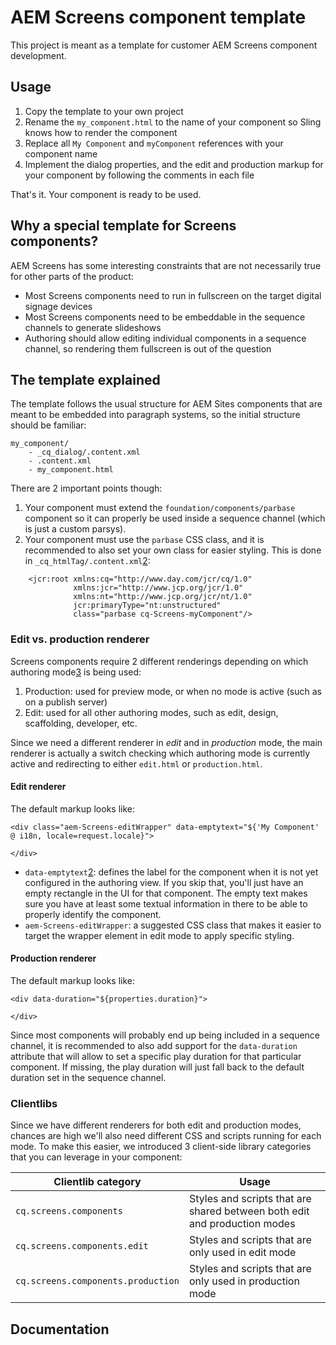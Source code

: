 AEM Screens component template
==============================

This project is meant as a template for customer AEM Screens component development.

Usage
-----

1. Copy the template to your own project
0. Rename the `my_component.html` to the name of your component so Sling knows how to render the component
0. Replace all `My Component` and `myComponent` references with your component name
0. Implement the dialog properties, and the edit and production markup for your component by following the comments in each file

That's it. Your component is ready to be used.


Why a special template for Screens components?
----------------------------------------------

AEM Screens has some interesting constraints that are not necessarily true for other parts of the product:
- Most Screens components need to run in fullscreen on the target digital signage devices
- Most Screens components need to be embeddable in the sequence channels to generate slideshows
- Authoring should allow editing individual components in a sequence channel, so rendering them fullscreen is out of the question


The template explained
----------------------

The template follows the usual structure for AEM Sites components that are meant to be embedded into paragraph systems, so the initial structure should be familiar:

```
my_component/
    - _cq_dialog/.content.xml
    - .content.xml
    - my_component.html
```

There are 2 important points though:

1. Your component must extend the `foundation/components/parbase` component so it can properly be used inside a sequence channel (which is just a custom parsys).
0. Your component must use the `parbase` CSS class, and it is recommended to also set your own class for easier styling.
This is done in `_cq_htmlTag/.content.xml`[2][]:
```
    <jcr:root xmlns:cq="http://www.day.com/jcr/cq/1.0"
              xmlns:jcr="http://www.jcp.org/jcr/1.0"
              xmlns:nt="http://www.jcp.org/jcr/nt/1.0"
              jcr:primaryType="nt:unstructured"
              class="parbase cq-Screens-myComponent"/>
```


### Edit vs. production renderer

Screens components require 2 different renderings depending on which authoring mode[3][] is being used:

1. Production: used for preview mode, or when no mode is active (such as on a publish server)
0. Edit: used for all other authoring modes, such as edit, design, scaffolding, developer, etc.

Since we need a different renderer in _edit_ and in _production_ mode, the main renderer is actually a switch checking which authoring mode is currently active and redirecting to either `edit.html` or `production.html`.

#### Edit renderer

The default markup looks like:
```
<div class="aem-Screens-editWrapper" data-emptytext="${'My Component' @ i18n, locale=request.locale}">

</div>
```

- `data-emptytext`[2][]: defines the label for the component when it is not yet configured in the authoring view. If you skip that, you'll just have an empty rectangle in the UI for that component. The empty text makes sure you have at least some textual information in there to be able to properly identify the component.
- `aem-Screens-editWrapper`: a suggested CSS class that makes it easier to target the wrapper element in edit mode to apply specific styling.

#### Production renderer

The default markup looks like:
```
<div data-duration="${properties.duration}">

</div>
```

Since most components will probably end up being included in a sequence channel, it is recommended to also add support for the `data-duration` attribute that will allow to set a specific play duration for that particular component. If missing, the play duration will just fall back to the default duration set in the sequence channel.


### Clientlibs

Since we have different renderers for both edit and production modes, chances are high we'll also need different CSS and scripts running for each mode. To make this easier, we introduced 3 client-side library categories that you can leverage in your component:

| Clientlib category                | Usage
|-----------------------------------|-------------------------------------------
| `cq.screens.components`           | Styles and scripts that are shared between both edit and production modes
| `cq.screens.components.edit`      | Styles and scripts that are only used in edit mode
| `cq.screens.components.production`| Styles and scripts that are only used in production mode


Documentation
-------------

[1]: https://docs.adobe.com/docs/en/aem/6-3/develop/components.html  
[2]: https://docs.adobe.com/docs/en/aem/6-3/develop/components/components-basics.html  
[3]: https://docs.adobe.com/docs/en/aem/6-3/author/page-authoring/author-environment-tools.html#Page%20Modes
